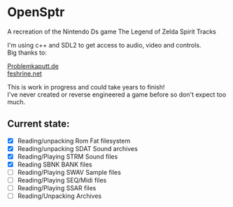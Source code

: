 # OpenSptr
A recreation of the Nintendo Ds game The Legend of Zelda Spirit Tracks <br>

I'm using c++ and SDL2 to get access to audio, video and controls. <br>
Big thanks to: <br>

[Problemkaputt.de](https://problemkaputt.de/gbatek.htm) <br>
[feshrine.net](https://www.feshrine.net/hacking/doc/nds-sdat.html) <br>
    

This is work in progress and could take years to finish! <br>
I've never created or reverse engineered a game before so don't expect too much. <br>

## Current state: <br>

- [x] Reading/unpacking Rom Fat filesystem
- [x] Reading/unpacking SDAT Sound archives
- [x] Reading/Playing   STRM Sound files
- [x] Reading           SBNK BANK files
- [ ] Reading/Playing   SWAV Sample files
- [ ] Reading/Playing   SEQ/Midi files
- [ ] Reading/Playing   SSAR files
- [ ] Reading/Unpacking Archives
